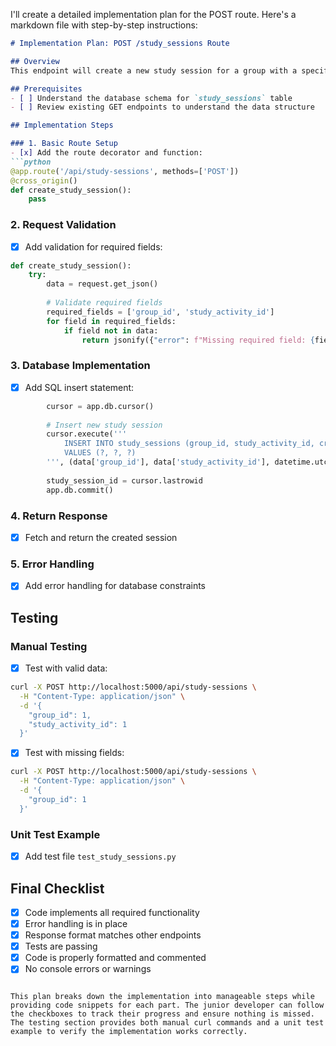 I'll create a detailed implementation plan for the POST route. Here's a markdown file with step-by-step instructions:

```markdown
# Implementation Plan: POST /study_sessions Route

## Overview
This endpoint will create a new study session for a group with a specific study activity.

## Prerequisites
- [ ] Understand the database schema for `study_sessions` table
- [ ] Review existing GET endpoints to understand the data structure

## Implementation Steps

### 1. Basic Route Setup
- [x] Add the route decorator and function:
```python
@app.route('/api/study-sessions', methods=['POST'])
@cross_origin()
def create_study_session():
    pass
```

### 2. Request Validation
- [x] Add validation for required fields:
```python
def create_study_session():
    try:
        data = request.get_json()
        
        # Validate required fields
        required_fields = ['group_id', 'study_activity_id']
        for field in required_fields:
            if field not in data:
                return jsonify({"error": f"Missing required field: {field}"}), 400
```

### 3. Database Implementation
- [x] Add SQL insert statement:
```python
        cursor = app.db.cursor()
        
        # Insert new study session
        cursor.execute('''
            INSERT INTO study_sessions (group_id, study_activity_id, created_at)
            VALUES (?, ?, ?)
        ''', (data['group_id'], data['study_activity_id'], datetime.utcnow()))
        
        study_session_id = cursor.lastrowid
        app.db.commit()
```

### 4. Return Response
- [x] Fetch and return the created session

### 5. Error Handling
- [x] Add error handling for database constraints

## Testing

### Manual Testing
- [x] Test with valid data:
```bash
curl -X POST http://localhost:5000/api/study-sessions \
  -H "Content-Type: application/json" \
  -d '{
    "group_id": 1,
    "study_activity_id": 1
  }'
```

- [x] Test with missing fields:
```bash
curl -X POST http://localhost:5000/api/study-sessions \
  -H "Content-Type: application/json" \
  -d '{
    "group_id": 1
  }'
```

### Unit Test Example
- [x] Add test file `test_study_sessions.py`

## Final Checklist
- [x] Code implements all required functionality
- [x] Error handling is in place
- [x] Response format matches other endpoints
- [x] Tests are passing
- [x] Code is properly formatted and commented
- [x] No console errors or warnings
```

This plan breaks down the implementation into manageable steps while providing code snippets for each part. The junior developer can follow the checkboxes to track their progress and ensure nothing is missed. The testing section provides both manual curl commands and a unit test example to verify the implementation works correctly.
